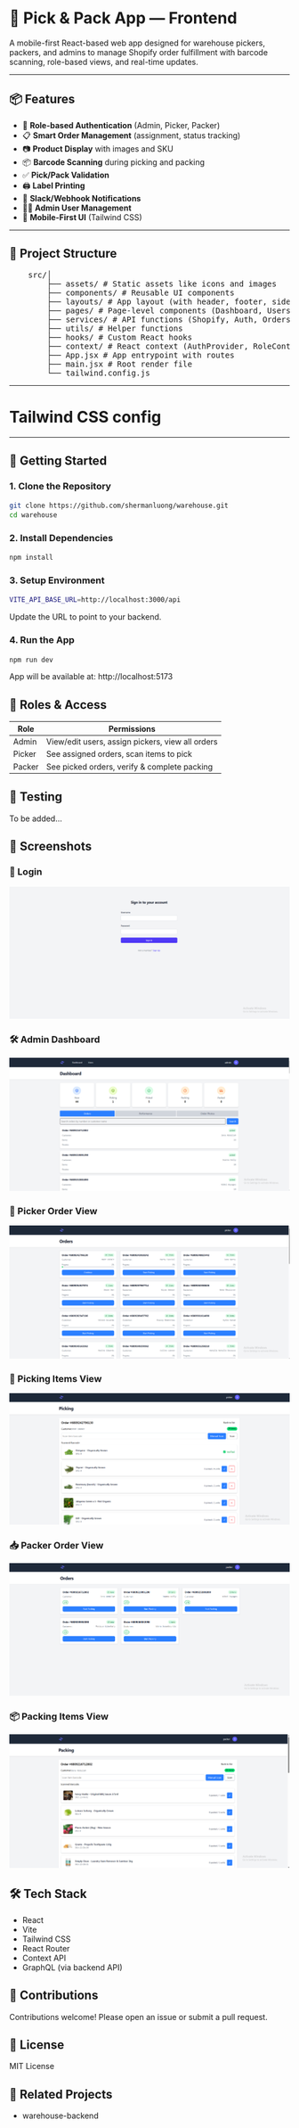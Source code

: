 # 🧺 Pick & Pack App — Frontend

A mobile-first React-based web app designed for warehouse pickers, packers, and admins to manage Shopify order fulfillment with barcode scanning, role-based views, and real-time updates.

---
## 📦 Features

- 🔐 **Role-based Authentication** (Admin, Picker, Packer)
- 📋 **Smart Order Management** (assignment, status tracking)
- 📷 **Product Display** with images and SKU
- 📦 **Barcode Scanning** during picking and packing
- ✅ **Pick/Pack Validation**
- 🖨️ **Label Printing**
- 🔔 **Slack/Webhook Notifications**
- 🧑‍💼 **Admin User Management**
- 📱 **Mobile-First UI** (Tailwind CSS)

---

## 📁 Project Structure
<pre lang="text">
    src/│ 
        ├── assets/ # Static assets like icons and images 
        ├── components/ # Reusable UI components 
        ├── layouts/ # App layout (with header, footer, sidebar) 
        ├── pages/ # Page-level components (Dashboard, Users, Orders) 
        ├── services/ # API functions (Shopify, Auth, Orders) 
        ├── utils/ # Helper functions 
        ├── hooks/ # Custom React hooks 
        ├── context/ # React context (AuthProvider, RoleContext) 
        ├── App.jsx # App entrypoint with routes
        ├── main.jsx # Root render file 
        └── tailwind.config.js
</pre>

---

# Tailwind CSS config

---

## 🚀 Getting Started

### 1. Clone the Repository
```bash
git clone https://github.com/shermanluong/warehouse.git
cd warehouse
```
### 2. Install Dependencies
```bash
npm install
```
### 3. Setup Environment
```bash
VITE_API_BASE_URL=http://localhost:3000/api
```
Update the URL to point to your backend.

### 4. Run the App
```bash
npm run dev
```
App will be available at: http://localhost:5173

## 👥 Roles & Access
| Role                      | Permissions                                        |
|---------------------------|----------------------------------------------------|
| Admin                     | View/edit users, assign pickers, view all orders   |
| Picker                    | See assigned orders, scan items to pick            |
| Packer                    | See picked orders, verify & complete packing       |

## 🧪 Testing
To be added...
## 📸 Screenshots

### 🔑 Login
![Login](public/screenshots/login.png)

### 🛠️ Admin Dashboard
![Admin Dashboard](public/screenshots/admindashboard.png)

### 🧺 Picker Order View
![Picker View](public/screenshots/picker.png)

### 🛒 Picking Items View
![Picking View](public/screenshots/picking.png)

### 📥 Packer Order View
![Packer View](public/screenshots/packer.png)

### 📦 Packing Items View
![Packing View](public/screenshots/packing.png)

## 🛠️ Tech Stack
- React
- Vite
- Tailwind CSS
- React Router
- Context API
- GraphQL (via backend API)

## 🤝 Contributions
Contributions welcome! Please open an issue or submit a pull request.

## 📄 License
MIT License

## 🔗 Related Projects
- warehouse-backend